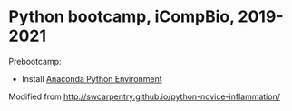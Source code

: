 # Python bootcamp, iCompBio, 2019-2021

Prebootcamp: 
* Install [Anaconda Python Environment](https://www.anaconda.com/products/individual)

Modified from http://swcarpentry.github.io/python-novice-inflammation/
